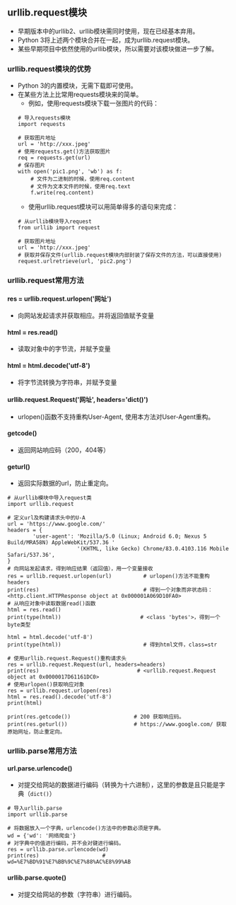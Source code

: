 ## urllib.request模块
- 早期版本中的urllib2、urllib模块需同时使用，现在已经基本弃用。
- Python 3将上述两个模块合并在一起，成为urllib.request模块。
- 某些早期项目中依然使用的urllib模块，所以需要对该模块做进一步了解。

### urllib.request模块的优势
- Python 3的内置模块，无需下载即可使用。
- 在某些方法上比常用requests模块来的简单。
  - 例如，使用requests模块下载一张图片的代码：
  ```
  # 导入requests模块
  import requests
  
  # 获取图片地址
  url = 'http://xxx.jpeg'
  # 使用requests.get()方法获取图片
  req = requests.get(url)
  # 保存图片
  with open('pic1.png', 'wb') as f:
      # 文件为二进制的时候，使用req.content
      # 文件为文本文件的时候，使用req.text
      f.write(req.content)    
  ```
  - 使用urllib.request模块可以用简单得多的语句来完成：
  ```
  # 从urllib模块导入request
  from urllib import request

  # 获取图片地址
  url = 'http://xxx.jpeg'
  # 获取并保存文件(urllib.request模块内部封装了保存文件的方法，可以直接使用)
  request.urlretrieve(url, 'pic2.png')
  ```
  
  
### urllib.request常用方法
#### res = urllib.request.urlopen('网址')
- 向网站发起请求并获取相应。并将返回值赋予变量
#### html = res.read()
- 读取对象中的字节流，并赋予变量
#### html = html.decode('utf-8')
- 将字节流转换为字符串，并赋予变量
#### urllib.request.Request('网址', headers='dict()')
- urlopen()函数不支持重构User-Agent, 使用本方法对User-Agent重构。
#### getcode()
- 返回网站响应码（200，404等）
#### geturl()
- 返回实际数据的url，防止重定向。

```
# 从urllib模块中导入request类
import urllib.request

# 定义url及构建请求头中的U-A
url = 'https://www.google.com/'
headers = {
        'user-agent': 'Mozilla/5.0 (Linux; Android 6.0; Nexus 5 Build/MRA58N) AppleWebKit/537.36 '
                      '(KHTML, like Gecko) Chrome/83.0.4103.116 Mobile Safari/537.36',
}
# 向网站发起请求，得到响应结果（返回值），用一个变量接收
res = urllib.request.urlopen(url)          # urlopen()方法不能重构headers
print(res)                                 # 得到一个对象而非状态码：<http.client.HTTPResponse object at 0x000001A069D10FA0>
# 从响应对象中读取数据read()函数
html = res.read()
print(type(html))                         # <class 'bytes'>，得到一个byte类型

html = html.decode('utf-8')
print(type(html))                          # 得到html文件，class=str

# 使用urllib.request.Request()重构请求头
res = urllib.request.Request(url, headers=headers)
print(res)                               # <urllib.request.Request object at 0x0000017D61161DC0>
# 使用urlopen()获取响应对象
res = urllib.request.urlopen(res)
html = res.read().decode('utf-8')
print(html)

print(res.getcode())                    # 200 获取响应码。
print(res.geturl())                     # https://www.google.com/ 获取原始网址，防止重定向。
```

### urllib.parse常用方法
#### url.parse.urlencode()
- 对提交给网站的数据进行编码（转换为十六进制），这里的参数是且只能是字典（`dict()`）
```
# 导入urllib.parse
import urllib.parse

# 将数据放入一个字典，urlencode()方法中的参数必须是字典。
wd = {'wd': '网络爬虫'}
# 对字典中的值进行编码，并不会对键进行编码。
res = urllib.parse.urlencode(wd)
print(res)                    # wd=%E7%BD%91%E7%BB%9C%E7%88%AC%E8%99%AB

```
#### urllib.parse.quote()
- 对提交给网站的参数（字符串）进行编码。
